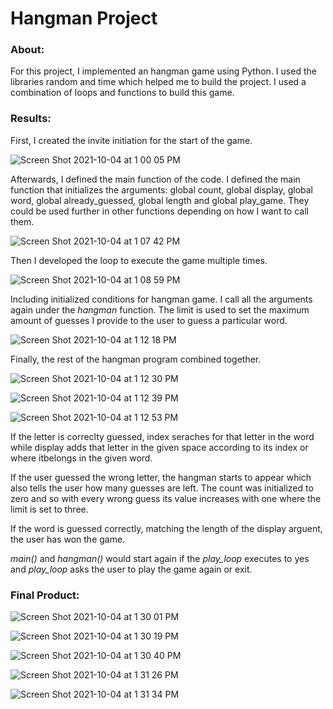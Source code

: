 # Hangman Project
### About: 

For this project, I implemented an hangman game using Python. I used the libraries random and time which helped me to build the project. I used a combination of loops and functions to build this game.  

### Results:

First, I created the invite initiation for the start of the game.

![Screen Shot 2021-10-04 at 1 00 05 PM](https://user-images.githubusercontent.com/89553126/135900955-8d9399ba-dd28-4cf1-be21-411eef82bf1e.png)

Afterwards, I defined the main function of the code. I defined the main function that initializes the arguments: global count, global display, global word, global already_guessed, global length and global play_game. They could be used further in other functions depending on how I want to call them.

![Screen Shot 2021-10-04 at 1 07 42 PM](https://user-images.githubusercontent.com/89553126/135901943-1dd268d9-70e3-4499-ad92-70cd0cfd2c4a.png)

Then I developed the loop to execute the game multiple times.

![Screen Shot 2021-10-04 at 1 08 59 PM](https://user-images.githubusercontent.com/89553126/135902105-8fec0b9f-5af7-4a80-894a-a83aa1317262.png)

Including initialized conditions for hangman game. I call all the arguments again under the *hangman* function. The limit is used to set the maximum amount of guesses I provide to the user to guess a particular word.  

![Screen Shot 2021-10-04 at 1 12 18 PM](https://user-images.githubusercontent.com/89553126/135902632-48c96627-77ad-42e7-a710-defcc1fed682.png)

Finally,  the rest of the hangman program combined together.

![Screen Shot 2021-10-04 at 1 12 30 PM](https://user-images.githubusercontent.com/89553126/135902635-eaaee6cc-6f5a-4153-b2bd-11a085e0f3fe.png)

![Screen Shot 2021-10-04 at 1 12 39 PM](https://user-images.githubusercontent.com/89553126/135902637-d46bd5d8-b227-4ccd-b9aa-008322dc4d62.png)

![Screen Shot 2021-10-04 at 1 12 53 PM](https://user-images.githubusercontent.com/89553126/135902638-1ed47b64-7445-45c4-87ba-cfade243b3e4.png)

If the letter is correclty guessed, index seraches for that letter in the word while display adds that letter in the given space according to its index or where itbelongs in the given word.

If the user guessed the wrong letter, the hangman starts to appear which also tells the user how many guesses are left. The count was initialized to zero and so with every wrong guess its  value increases with one where the limit is set to three. 

If the word is guessed correctly, matching the length of the display arguent, the user has won the game.

*main()* and *hangman()* would start again if the *play_loop* executes to yes and *play_loop* asks the user to play the game again or exit. 

### Final Product:

![Screen Shot 2021-10-04 at 1 30 01 PM](https://user-images.githubusercontent.com/89553126/135905110-0c1c1e9f-fef8-43d3-9ad0-186cb7a46ddc.png)

![Screen Shot 2021-10-04 at 1 30 19 PM](https://user-images.githubusercontent.com/89553126/135905112-529d1ca2-9bfe-47cd-8448-0595d0073117.png)

![Screen Shot 2021-10-04 at 1 30 40 PM](https://user-images.githubusercontent.com/89553126/135905116-ee1c690c-b48d-43ef-aba7-bbb261f33afe.png)

![Screen Shot 2021-10-04 at 1 31 26 PM](https://user-images.githubusercontent.com/89553126/135905117-4edea475-2307-4d85-866e-2e94af21c07b.png)

![Screen Shot 2021-10-04 at 1 31 34 PM](https://user-images.githubusercontent.com/89553126/135905119-3d97d080-ba6e-4bbc-aa05-bbab6d25bccc.png)
